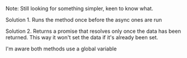 Note: Still looking for something simpler, keen to know what.

Solution 1. 
Runs the method once before the async ones are run

Solution 2.
Returns a promise that resolves only once the data has been returned. This way it won't set the data if it's already been set.

I'm aware both methods use a global variable